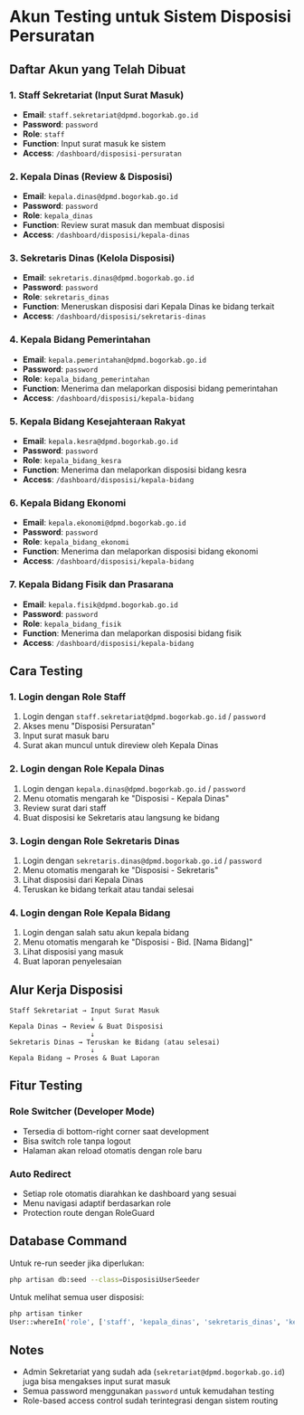 # Akun Testing untuk Sistem Disposisi Persuratan

## Daftar Akun yang Telah Dibuat

### 1. Staff Sekretariat (Input Surat Masuk)

-   **Email**: `staff.sekretariat@dpmd.bogorkab.go.id`
-   **Password**: `password`
-   **Role**: `staff`
-   **Function**: Input surat masuk ke sistem
-   **Access**: `/dashboard/disposisi-persuratan`

### 2. Kepala Dinas (Review & Disposisi)

-   **Email**: `kepala.dinas@dpmd.bogorkab.go.id`
-   **Password**: `password`
-   **Role**: `kepala_dinas`
-   **Function**: Review surat masuk dan membuat disposisi
-   **Access**: `/dashboard/disposisi/kepala-dinas`

### 3. Sekretaris Dinas (Kelola Disposisi)

-   **Email**: `sekretaris.dinas@dpmd.bogorkab.go.id`
-   **Password**: `password`
-   **Role**: `sekretaris_dinas`
-   **Function**: Meneruskan disposisi dari Kepala Dinas ke bidang terkait
-   **Access**: `/dashboard/disposisi/sekretaris-dinas`

### 4. Kepala Bidang Pemerintahan

-   **Email**: `kepala.pemerintahan@dpmd.bogorkab.go.id`
-   **Password**: `password`
-   **Role**: `kepala_bidang_pemerintahan`
-   **Function**: Menerima dan melaporkan disposisi bidang pemerintahan
-   **Access**: `/dashboard/disposisi/kepala-bidang`

### 5. Kepala Bidang Kesejahteraan Rakyat

-   **Email**: `kepala.kesra@dpmd.bogorkab.go.id`
-   **Password**: `password`
-   **Role**: `kepala_bidang_kesra`
-   **Function**: Menerima dan melaporkan disposisi bidang kesra
-   **Access**: `/dashboard/disposisi/kepala-bidang`

### 6. Kepala Bidang Ekonomi

-   **Email**: `kepala.ekonomi@dpmd.bogorkab.go.id`
-   **Password**: `password`
-   **Role**: `kepala_bidang_ekonomi`
-   **Function**: Menerima dan melaporkan disposisi bidang ekonomi
-   **Access**: `/dashboard/disposisi/kepala-bidang`

### 7. Kepala Bidang Fisik dan Prasarana

-   **Email**: `kepala.fisik@dpmd.bogorkab.go.id`
-   **Password**: `password`
-   **Role**: `kepala_bidang_fisik`
-   **Function**: Menerima dan melaporkan disposisi bidang fisik
-   **Access**: `/dashboard/disposisi/kepala-bidang`

## Cara Testing

### 1. Login dengan Role Staff

1. Login dengan `staff.sekretariat@dpmd.bogorkab.go.id` / `password`
2. Akses menu "Disposisi Persuratan"
3. Input surat masuk baru
4. Surat akan muncul untuk direview oleh Kepala Dinas

### 2. Login dengan Role Kepala Dinas

1. Login dengan `kepala.dinas@dpmd.bogorkab.go.id` / `password`
2. Menu otomatis mengarah ke "Disposisi - Kepala Dinas"
3. Review surat dari staff
4. Buat disposisi ke Sekretaris atau langsung ke bidang

### 3. Login dengan Role Sekretaris Dinas

1. Login dengan `sekretaris.dinas@dpmd.bogorkab.go.id` / `password`
2. Menu otomatis mengarah ke "Disposisi - Sekretaris"
3. Lihat disposisi dari Kepala Dinas
4. Teruskan ke bidang terkait atau tandai selesai

### 4. Login dengan Role Kepala Bidang

1. Login dengan salah satu akun kepala bidang
2. Menu otomatis mengarah ke "Disposisi - Bid. [Nama Bidang]"
3. Lihat disposisi yang masuk
4. Buat laporan penyelesaian

## Alur Kerja Disposisi

```
Staff Sekretariat → Input Surat Masuk
                    ↓
Kepala Dinas → Review & Buat Disposisi
                    ↓
Sekretaris Dinas → Teruskan ke Bidang (atau selesai)
                    ↓
Kepala Bidang → Proses & Buat Laporan
```

## Fitur Testing

### Role Switcher (Developer Mode)

-   Tersedia di bottom-right corner saat development
-   Bisa switch role tanpa logout
-   Halaman akan reload otomatis dengan role baru

### Auto Redirect

-   Setiap role otomatis diarahkan ke dashboard yang sesuai
-   Menu navigasi adaptif berdasarkan role
-   Protection route dengan RoleGuard

## Database Command

Untuk re-run seeder jika diperlukan:

```bash
php artisan db:seed --class=DisposisiUserSeeder
```

Untuk melihat semua user disposisi:

```bash
php artisan tinker
User::whereIn('role', ['staff', 'kepala_dinas', 'sekretaris_dinas', 'kepala_bidang_pemerintahan', 'kepala_bidang_kesra', 'kepala_bidang_ekonomi', 'kepala_bidang_fisik'])->get(['name', 'email', 'role']);
```

## Notes

-   Admin Sekretariat yang sudah ada (`sekretariat@dpmd.bogorkab.go.id`) juga bisa mengakses input surat masuk
-   Semua password menggunakan `password` untuk kemudahan testing
-   Role-based access control sudah terintegrasi dengan sistem routing
